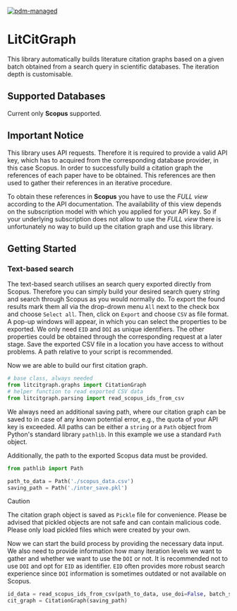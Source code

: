 [![pdm-managed](https://img.shields.io/badge/pdm-managed-blueviolet)](https://pdm-project.org) 

# LitCitGraph

This library automatically builds literature citation graphs based on a given batch obtained from a search query in scientific databases. The iteration depth is customisable.

## Supported Databases

Current only **Scopus** supported.

## Important Notice

This library uses API requests. Therefore it is required to provide a valid API key, which has to acquired from the corresponding database provider, in this case Scopus. In order to successfully build a citation graph the references of each paper have to be obtained. This references are then used to gather their references in an iterative procedure.

To obtain these references in **Scopus** you have to use the *FULL view* according to the API documentation. The availability of this view depends on the subscription model with which you applied for your API key. So if your underlying subscription does not allow to use the *FULL view* there is unfortunately no way to build up the citation graph and use this library.

## Getting Started

### Text-based search

The text-based search utilises an search query exported directly from Scopus. Therefore you can simply build your desired search query string and search through Scopus as you would normally do. To export the found results mark them all via the drop-drown menu `All` next to the check box and choose `Select all`. Then, click on `Export` and choose `CSV` as file format. A pop-up windows will appear, in which you can select the properties to be exported. We only need `EID` and `DOI` as unique identifiers. The other properties could be obtained through the corresponding request at a later stage. Save the exported CSV file in a location you have access to without problems. A path relative to your script is recommended.

Now we are able to build our first citation graph.

```python
# base class, always needed
from litcitgraph.graphs import CitationGraph
# helper function to read exported CSV data
from litcitgraph.parsing import read_scopus_ids_from_csv
```

We always need an additional saving path, where our citation graph can be saved to in case of any known potential error, e.g., the quota of your API key is exceeded. All paths can be either a `string` or a `Path` object from Python's standard library `pathlib`. In this example we use a standard `Path` object. 

Additionally, the path to the exported Scopus data must be provided.

```python
from pathlib import Path

path_to_data = Path('./scopus_data.csv')
saving_path = Path('./inter_save.pkl')
```

> [!CAUTION]
> The citation graph object is saved as `Pickle` file for convenience. Please be advised that pickled objects are not safe and can contain malicious code. Please only load pickled files which were created by your own.

Now we can start the build process by providing the necessary data input. We also need to provide information how many iteration levels we want to gather and whether we want to use the `DOI` or not. It is recommended not to use `DOI` and opt for `EID` as identifier. `EID` often provides more robust search experience since `DOI` information is sometimes outdated or not available on Scopus.

```python
id_data = read_scopus_ids_from_csv(path_to_data, use_doi=False, batch_size=None)
cit_graph = CitationGraph(saving_path)
```